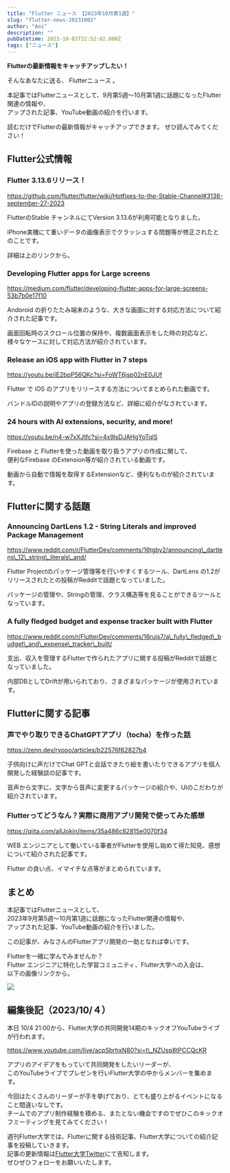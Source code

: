 ```yaml
---
title: "Flutter ニュース 【2023年10月第1週】"
slug: "flutter-news-20231002"
author: "Aoi"
description: ""
pubDatetime: 2023-10-03T22:52:02.000Z
tags: ["ニュース"]
---
```


**Flutterの最新情報をキャッチアップしたい！**

そんなあなたに送る、 Flutterニュース 。

本記事ではFlutterニュースとして、9月第5週〜10月第1週に話題になったFlutter関連の情報や、  
アップされた記事、YouTube動画の紹介を行います。

読むだけでFlutterの最新情報がキャッチアップできます。 ぜひ読んでみてください！

## Flutter公式情報

### Flutter 3.13.6リリース！

https://github.com/flutter/flutter/wiki/Hotfixes-to-the-Stable-Channel#3136-september-27-2023

FlutterのStable チャンネルにてVersion 3.13.6が利用可能となりました。

iPhone実機にて重いデータの画像表示でクラッシュする問題等が修正されたとのことです。

詳細は上のリンクから。

### Developing Flutter apps for Large screens

https://medium.com/flutter/developing-flutter-apps-for-large-screens-53b7b0e17f10

Andoroid の折りたたみ端末のような、大きな画面に対する対応方法について紹介された記事です。

画面回転時のスクロール位置の保持や、複数画面表示をした時の対応など、  
様々なケースに対して対応方法が紹介されています。

### Release an iOS app with Flutter in 7 steps

https://youtu.be/iE2bpP56QKc?si=FoWT6jsp02nE0JUf

Flutter で iOS のアプリをリリースする方法についてまとめられた動画です。

バンドルIDの説明やアプリの登録方法など、詳細に紹介がなされています。

### 24 hours with AI extensions, security, and more!

https://youtu.be/n4-w7xXJtfc?si=4x9lsDJAHgYoTqlS

Firebase と Flutterを使った動画を取り扱うアプリの作成に関して、  
便利なFirebase のExtension等が紹介されている動画です。

動画から自動で情報を取得するExtensionなど、便利なものが紹介されています。

## Flutterに関する話題

### Announcing DartLens 1.2 - String Literals and improved Package Management

https://www.reddit.com/r/FlutterDev/comments/16tgby2/announcing\_dartlens\_12\_string\_literals\_and/

Flutter Projectのパッケージ管理等を行いやすくするツール、DartLens の1.2がリリースされたとの投稿がRedditで話題となっていました。

パッケージの管理や、Stringの管理、クラス構造等を見ることができるツールとなっています。

### A fully fledged budget and expense tracker built with Flutter

https://www.reddit.com/r/FlutterDev/comments/16rujs7/a\_fully\_fledged\_budget\_and\_expense\_tracker\_built/

支出、収入を管理するFlutterで作られたアプリに関する投稿がRedditで話題となっていました。

内部DBとしてDriftが用いられており、さまざまなパッケージが使用されています。

## Flutterに関する記事

### **声でやり取りできるChatGPTアプリ（tocha）を作った話**

https://zenn.dev/ryooo/articles/b22576f62827b4

子供向けに声だけでChat GPTと会話できたり絵を書いたりできるアプリを個人開発した経験談の記事です。

音声から文字に、文字から音声に変更するパッケージの紹介や、UIのこだわりが紹介されています。

### Flutterってどうなん？実際に商用アプリ開発で使ってみた感想

https://qiita.com/allJokin/items/35a486c82815e0070f34

WEB エンジニアとして働いている筆者がFlutterを使用し始めて得た知見、感想について紹介された記事です。

Flutter の良い点、イマイチな点等がまとめられています。

## まとめ

本記事ではFlutterニュースとして、  
2023年9月第5週〜10月第1週に話題になったFlutter関連の情報や、  
アップされた記事、YouTube動画の紹介を行いました。

この記事が、みなさんのFlutterアプリ開発の一助となれば幸いです。

Flutterを一緒に学んでみませんか？  
Flutter エンジニアに特化した学習コミュニティ、Flutter大学への入会は、  
以下の画像リンクから。

[![](https://blog.flutteruniv.com/wp-content/uploads/2022/07/Flutter大学バナー.png)](//flutteruniv.com)

## 編集後記（2023/10/４）

本日 10/4 21:00から、Flutter大学の共同開発14期のキックオフYouTubeライブが行われます。

https://www.youtube.com/live/acpSbrhxN80?si=t\_NZUsp8tPCCQcKR

アプリのアイデアをもっていて共同開発をしたいリーダーが、  
このYouTubeライブでプレゼンを行いFlutter大学の中からメンバーを集めます。

今回はたくさんのリーダーが手を挙げており、とても盛り上がるイベントになること間違いなしです。  
チームでのアプリ制作経験を積める、またとない機会ですのでぜひこのキックオフミーティングを見てみてください！

週刊Flutter大学では、Flutterに関する技術記事、Flutter大学についての紹介記事を投稿していきます。  
記事の更新情報は[Flutter大学Twitter](https://twitter.com/FlutterUniv)にて告知します。  
ぜひぜひフォローをお願いいたします。